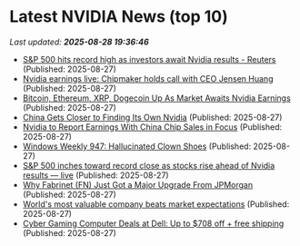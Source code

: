 # Latest NVIDIA News (top 10)
_Last updated: **2025-08-28 19:36:46**_

- [S&P 500 hits record high as investors await Nvidia results - Reuters](https://slashdot.org/firehose.pl?op=view&amp;id=178897756) (Published: 2025-08-27)
- [Nvidia earnings live: Chipmaker holds call with CEO Jensen Huang](https://biztoc.com/x/a265544aca75b8f8) (Published: 2025-08-27)
- [Bitcoin, Ethereum, XRP, Dogecoin Up As Market Awaits Nvidia Earnings](https://biztoc.com/x/b60d9100010d86ad) (Published: 2025-08-27)
- [China Gets Closer to Finding Its Own Nvidia](https://biztoc.com/x/0f67e85d2cfedeb6) (Published: 2025-08-27)
- [Nvidia to Report Earnings With China Chip Sales in Focus](https://biztoc.com/x/8a30ff5843d0b036) (Published: 2025-08-27)
- [Windows Weekly 947: Hallucinated Clown Shoes](https://twit.tv/shows/windows-weekly/episodes/947) (Published: 2025-08-27)
- [S&P 500 inches toward record close as stocks rise ahead of Nvidia results — live](https://biztoc.com/x/8468ab6f86e70fef) (Published: 2025-08-27)
- [Why Fabrinet (FN) Just Got a Major Upgrade From JPMorgan](https://finance.yahoo.com/news/why-fabrinet-fn-just-got-190525751.html) (Published: 2025-08-27)
- [World's most valuable company beats market expectations](https://news.sky.com/story/nvidia-beats-revenue-expectations-in-boost-to-ai-investment-and-us-stock-markets-13419541) (Published: 2025-08-27)
- [Cyber Gaming Computer Deals at Dell: Up to $708 off + free shipping](https://www.dealnews.com/Cyber-Deals-Gaming-Computers-at-Dell-Up-to-708-off-free-shipping/21763681.html) (Published: 2025-08-27)
